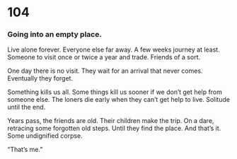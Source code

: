# 104

### Going into an empty place.

Live alone forever. Everyone else far away. A few weeks journey at least. Someone to visit once or twice a year and trade. Friends of a sort.

One day there is no visit. They wait for an arrival that never comes. Eventually they forget.

Something kills us all. Some things kill us sooner if we don’t get help from someone else. The loners die early when they can’t get help to live. Solitude until the end. 

Years pass, the friends are old. Their children make the trip. On a dare, retracing some forgotten old steps. Until they find the place. And that’s it. Some undignified corpse.

“That’s me.”